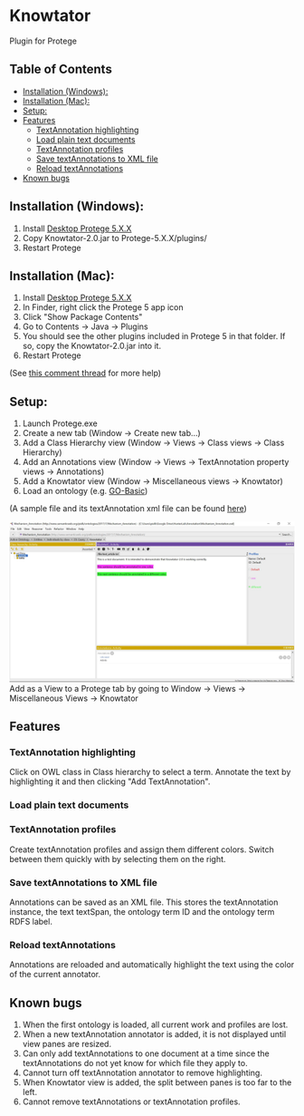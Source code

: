 # Knowtator
Plugin for Protege

## Table of Contents
- [Installation (Windows):](#)
- [Installation (Mac):](#)
- [Setup:](#)
- [Features](#)
	- [TextAnnotation highlighting](#)
	- [Load plain text documents](#)
	- [TextAnnotation profiles](#)
	- [Save textAnnotations to XML file](#)
	- [Reload textAnnotations](#)
- [Known bugs](#)

## Installation (Windows):

1. Install [Desktop Protege 5.X.X][protege link]
2. Copy Knowtator-2.0.jar to Protege-5.X.X/plugins/
3. Restart Protege

## Installation (Mac):
1. Install [Desktop Protege 5.X.X][protege link]
2. In Finder, right click the Protege 5 app icon
3. Click "Show Package Contents"
4. Go to Contents -> Java -> Plugins
5. You should see the other plugins included in Protege 5 in that folder. If so, copy the Knowtator-2.0.jar into it.
6. Restart Protege

(See [this comment thread][mac osx plugin intallation comment thread] for more help) 

## Setup:
1. Launch Protege.exe
2. Create a new tab (Window -> Create new tab...)
3. Add a Class Hierarchy view (Window -> Views -> Class views -> Class Hierarchy)
4. Add an Annotations view (Window -> Views -> TextAnnotation property views -> Annotations)
5. Add a Knowtator view (Window -> Miscellaneous views -> Knowtator)
6. Load an ontology (e.g. [GO-Basic][ontology example])

(A sample file and its textAnnotation xml file can be found [here][sample files location])

![After installation][installation image]
Add as a View to a Protege tab by going to Window -> Views -> Miscellaneous Views -> Knowtator

## Features

### TextAnnotation highlighting
Click on OWL class in Class hierarchy to select a term. Annotate the text by highlighting it and then clicking "Add TextAnnotation". 

### Load plain text documents

### TextAnnotation profiles
Create textAnnotation profiles and assign them different colors. Switch between them quickly with by selecting them on the right.

### Save textAnnotations to XML file
Annotations can be saved as an XML file. This stores the textAnnotation instance, the text textSpan, the ontology term ID and the ontology term RDFS label.

### Reload textAnnotations
Annotations are reloaded and automatically highlight the text using the color of the current annotator.

## Known bugs
1. When the first ontology is loaded, all current work and profiles are lost.
2. When a new textAnnotation annotator is added, it is not displayed until view panes are resized.
3. Can only add textAnnotations to one document at a time since the textAnnotations do not yet know for which file they apply to.
4. Cannot turn off textAnnotation annotator to remove highlighting.
5. When Knowtator view is added, the split between panes is too far to the left.
6. Cannot remove textAnnotations or textAnnotation profiles.

[protege link]:http://protege.stanford.edu/products.php#desktop-protege
[installation image]:installation_image.jpg
[ontology example]:http://purl.obolibrary.org/obo/go/go-basic.obo
[mac osx plugin intallation comment thread]:http://protege-project.136.n4.nabble.com/Installing-Plugins-on-Protege-5-MacOSX-td4665874.html
[sample files location]:https://github.com/tuh8888/Knowtator-2.0/tree/master/src/main/resources/file

